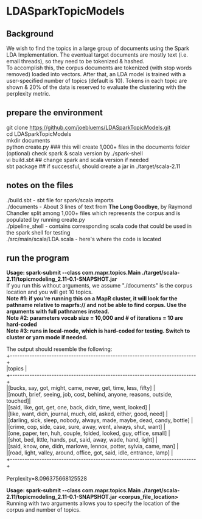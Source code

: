 # LDASparkTopicModels

## Background
We wish to find the topics in a large group of documents using the Spark LDA Implementation. 
The eventual target documents are mostly text (i.e. email threads), so they need to be tokenized & hashed. <br>
To accomplish this, the corpus documents are tokenized (with stop words removed) loaded into vectors. 
After that, an LDA model is trained with a user-specified number of topics (default is 10). Tokens in each topic are shown & 20% of the data is reserved to evaluate the clustering with the perplexity metric.

## prepare the environment
git clone https://github.com/joebluems/LDASparkTopicModels.git<br>
cd LDASparkTopicModels <br>
mkdir documents <br>
python create.py ### this will create 1,000+ files in the documents folder
(optional) check spark & scala version by  ./spark-shell <br> 
vi build.sbt  ## change spark and scala version if needed <br>
sbt package ## if successful, should create a jar in ./target/scala-2.11 <br>

## notes on the files
./build.sbt - sbt file for spark/scala imports <br>
./documents - About 3 lines of text from <b>The Long Goodbye</b>, by Raymond Chandler split among 1,000+ files which represents the corpus and is populated by running create.py <br>
./pipeline_shell - contains corresponding scala code that could be used in the spark shell for testing <br>
./src/main/scala/LDA.scala - here's where the code is located <br>

## run the program
<b>Usage: spark-submit --class com.mapr.topics.Main ./target/scala-2.11/topicmodeling_2.11-0.1-SNAPSHOT.jar</b> <br>
If you run this without arguments, we assume "./documents" is the corpus location and you will get 10 topics. <br>
<b> Note #1: if you're running this on a MapR cluster, it will look for the pathname relative to maprfs:// and not be able to find corpus. Use the arguments with full pathnames instead.</b> <br>
<b> Note #2: parameters vocab size = 10,000 and # of iterations = 10 are hard-coded</b> <br>
<b> Note #3: runs in local-mode, which is hard-coded for testing. Switch to cluster or yarn mode if needed. </b> <br>

The output should resemble the following: <br>
+----------------------------------------------------------------------------+ <br>
|topics                                                                      | <br>
+----------------------------------------------------------------------------+<br>
|[bucks, say, got, might, came, never, get, time, less, fifty]               |<br>
|[mouth, brief, seeing, job, cost, behind, anyone, reasons, outside, touched]|<br>
|[said, like, got, get, one, back, didn, time, went, looked]                 |<br>
|[like, want, didn, journal, much, old, asked, either, good, need]           |<br>
|[darling, sick, sleep, nobody, always, made, maybe, dead, candy, bottle]    |<br>
|[crime, cop, side, case, sure, away, went, always, shut, want]              |<br>
|[one, paper, ten, huh, couple, folded, looked, guy, office, small]          |<br>
|[shot, bed, little, hands, put, said, away, wade, hand, light]              |<br>
|[said, know, one, didn, marlowe, lennox, potter, sylvia, came, man]         |<br>
|[road, light, valley, around, office, got, said, idle, entrance, lamp]      |<br>
+----------------------------------------------------------------------------+<br>
<br>
Perplexity=8.096375668125528 <br>

<b>Usage: spark-submit --class com.mapr.topics.Main ./target/scala-2.11/topicmodeling_2.11-0.1-SNAPSHOT.jar  <corpus_file_location> <topics></b> <br>
Running with two arguments allows you to specify the location of the corpus and number of topics. <br>

